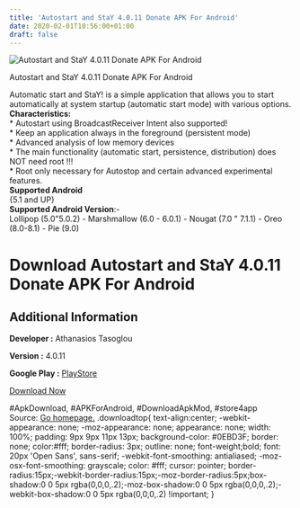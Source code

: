 ```yaml
---
title: 'Autostart and StaY 4.0.11 Donate APK For Android'
date: 2020-02-01T10:56:00+01:00
draft: false
---
```


![Autostart and StaY 4.0.11 Donate APK For Android](https://i1.wp.com/apkhome.net/wp-content/uploads/2020/02/Autostart-and-StaY-4.0.11-Donate.png "Autostart and StaY 4.0.11 Donate APK For Android")

  

Autostart and StaY 4.0.11 Donate APK For Android

Automatic start and StaY! is a simple application that allows you to start automatically at system startup (automatic start mode) with various options.  
**Characteristics:**  
\* Autostart using BroadcastReceiver Intent also supported!  
\* Keep an application always in the foreground (persistent mode)  
\* Advanced analysis of low memory devices  
\* The main functionality (automatic start, persistence, distribution) does NOT need root !!!  
\* Root only necessary for Autostop and certain advanced experimental features.  
**Supported Android**  
{5.1 and UP}  
**Supported Android Version**:-  
Lollipop (5.0"5.0.2) - Marshmallow (6.0 - 6.0.1) - Nougat (7.0 " 7.1.1) - Oreo (8.0-8.1) - Pie (9.0)

Download Autostart and StaY 4.0.11 Donate APK For Android
=========================================================

Additional Information
----------------------

**Developer :** Athanasios Tasoglou

**Version :** 4.0.11

**Google Play :** [PlayStore](https://play.google.com/store/apps/details?id=com.atasoglou.autostartandstay)

  

[Download Now](https://store4app.co/post/autostart-and-stay-4-0-11-donate-apk-for-android_1580545175)

  
#ApkDownload, #APKForAndroid, #DownloadApkMod, #store4app  
Source: [Go homepage.](https://store4app.co/post/autostart-and-stay-4-0-11-donate-apk-for-android_1580545175) .downloadtop{ text-align:center; -webkit-appearance: none; -moz-appearance: none; appearance: none; width: 100%; padding: 9px 9px 11px 13px; background-color: #0EBD3F; border: none; color:#fff; border-radius: 3px; outline: none; font-weight;bold; font: 20px 'Open Sans', sans-serif; -webkit-font-smoothing: antialiased; -moz-osx-font-smoothing: grayscale; color: #fff; cursor: pointer; border-radius:15px;-webkit-border-radius:15px;-moz-border-radius:5px;box-shadow:0 0 5px rgba(0,0,0,.2);-moz-box-shadow:0 0 5px rgba(0,0,0,.2);-webkit-box-shadow:0 0 5px rgba(0,0,0,.2) !important; }